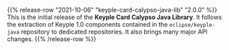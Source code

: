 {{% release-row "2021-10-06" "keyple-card-calypso-java-lib" "2.0.0" %}} 
This is the initial release of the **Keyple Card Calypso Java Library**.
It follows the extraction of Keyple 1.0 components contained in the `eclipse/keyple-java` repository to dedicated repositories.
It also brings many major API changes.
{{% /release-row %}}
